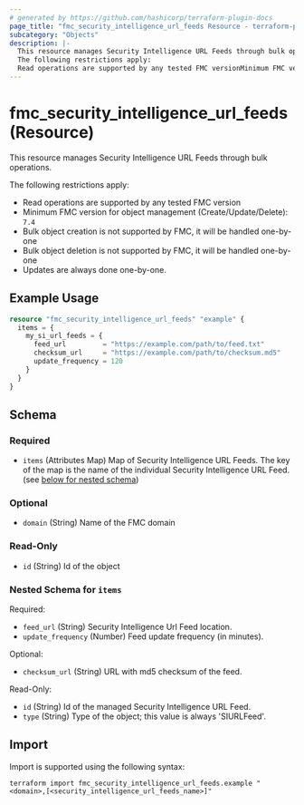 ```yaml
---
# generated by https://github.com/hashicorp/terraform-plugin-docs
page_title: "fmc_security_intelligence_url_feeds Resource - terraform-provider-fmc"
subcategory: "Objects"
description: |-
  This resource manages Security Intelligence URL Feeds through bulk operations.
  The following restrictions apply:
  Read operations are supported by any tested FMC versionMinimum FMC version for object management (Create/Update/Delete): 7.4Bulk object creation is not supported by FMC, it will be handled one-by-oneBulk object deletion is not supported by FMC, it will be handled one-by-oneUpdates are always done one-by-one.
---
```


# fmc_security_intelligence_url_feeds (Resource)

This resource manages Security Intelligence URL Feeds through bulk operations.

The following restrictions apply:
  - Read operations are supported by any tested FMC version
  - Minimum FMC version for object management (Create/Update/Delete): `7.4`
  - Bulk object creation is not supported by FMC, it will be handled one-by-one
  - Bulk object deletion is not supported by FMC, it will be handled one-by-one
  - Updates are always done one-by-one.

## Example Usage

```terraform
resource "fmc_security_intelligence_url_feeds" "example" {
  items = {
    my_si_url_feeds = {
      feed_url         = "https://example.com/path/to/feed.txt"
      checksum_url     = "https://example.com/path/to/checksum.md5"
      update_frequency = 120
    }
  }
}
```

<!-- schema generated by tfplugindocs -->
## Schema

### Required

- `items` (Attributes Map) Map of Security Intelligence URL Feeds. The key of the map is the name of the individual Security Intelligence URL Feed. (see [below for nested schema](#nestedatt--items))

### Optional

- `domain` (String) Name of the FMC domain

### Read-Only

- `id` (String) Id of the object

<a id="nestedatt--items"></a>
### Nested Schema for `items`

Required:

- `feed_url` (String) Security Intelligence Url Feed location.
- `update_frequency` (Number) Feed update frequency (in minutes).

Optional:

- `checksum_url` (String) URL with md5 checksum of the feed.

Read-Only:

- `id` (String) Id of the managed Security Intelligence URL Feed.
- `type` (String) Type of the object; this value is always 'SIURLFeed'.

## Import

Import is supported using the following syntax:

```shell
terraform import fmc_security_intelligence_url_feeds.example "<domain>,[<security_intelligence_url_feeds_name>]"
```

